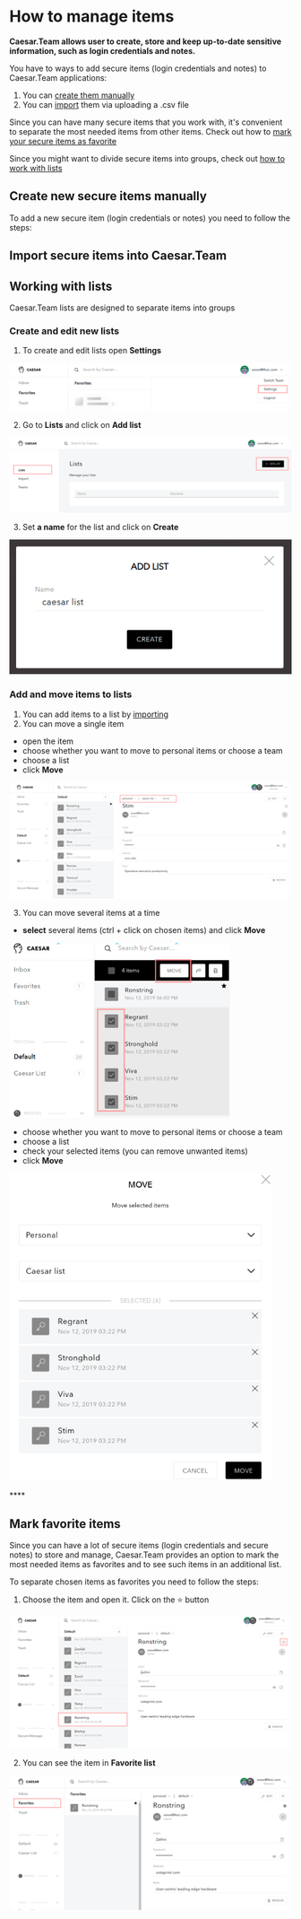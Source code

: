 # How to manage items

**Caesar.Team allows user to create, store and keep up-to-date sensitive information, such as login credentials and notes.**

You have to ways to add secure items \(login credentials and notes\) to Caesar.Team applications:

1. You can [create them manually](https://github.com/caesar-team/docs/tree/master/user-documentation/managing_items#create-new-secure-items-manually)
2. You can [import](https://github.com/caesar-team/docs/tree/master/user-documentation/managing_items#import-secure-items-into-caesarteam) them via uploading a .csv file

Since you can have many secure items that you work with, it's convenient to separate the most needed items from other items. Check out how to [mark your secure items as favorite](https://github.com/caesar-team/docs/tree/master/user-documentation/managing_items#mark-favorite-items)

Since you might want to divide secure items into groups, check out [how to work with lists](https://github.com/caesar-team/docs/tree/master/user-documentation/managing_items#working-with-lists)

## Create new secure items manually

To add a new secure item \(login credentials or notes\) you need to follow the steps: 

## Import secure items into Caesar.Team

## Working with lists

Caesar.Team lists are designed to separate items into groups

### Create and edit new lists

1. To create and edit lists open **Settings**

![](../../.gitbook/assets/settings.png)

2. Go to **Lists** and click on **Add list**

![](../../.gitbook/assets/lists-1.png)

3. Set **a name** for the list and click on **Create**

![](../../.gitbook/assets/lists-2.png)

### Add and move items to lists

1. You can add items to a list by [importing](https://github.com/caesar-team/docs/tree/master/user-documentation/managing_items#import-secure-items-into-caesarteam)
2. You can move a single item

* open the item
* choose whether you want to move to personal items or choose a team
* choose a list
* click **Move**

![](../../.gitbook/assets/move_to_list-1%20%281%29.png)

3. You can move several items at a time

* **select** several items \(ctrl + click on chosen items\) and click **Move**

![](../../.gitbook/assets/move_to_list-2.png)

* choose whether you want to move to personal items or choose a team
* choose a list
* check your selected items \(you can remove unwanted items\)
* click **Move**

![](../../.gitbook/assets/move_to_list-3.png)

\*\*\*\*

## Mark favorite items

Since you can have a lot of secure items \(login credentials and secure notes\) to store and manage, Caesar.Team provides an option to mark the most needed items as favorites and to see such items in an additional list.

To separate chosen items as favorites you need to follow the steps: 

1. Choose the item and open it. Click on the ⭐ button

![](../../.gitbook/assets/fav-1%20%281%29.png)

2. You can see the item in **Favorite list**

![](../../.gitbook/assets/fav-2.png)

